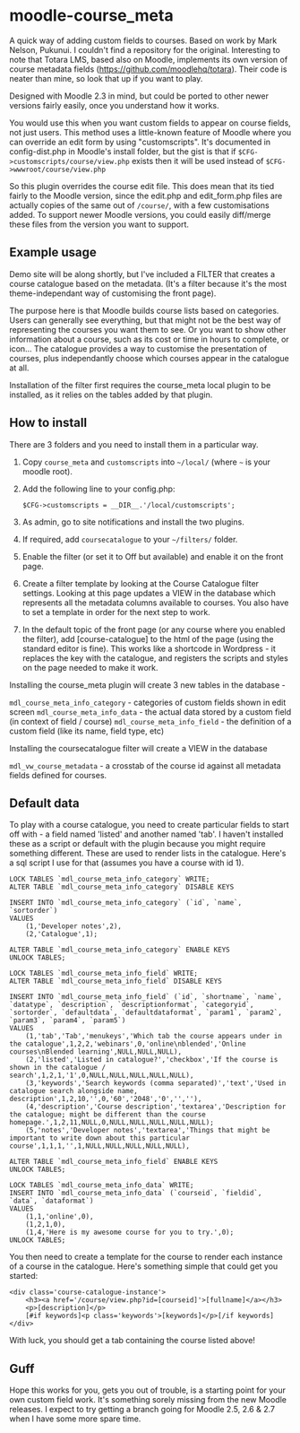 moodle-course_meta
==================

A quick way of adding custom fields to courses. Based on work by Mark Nelson, Pukunui. I couldn't find a repository for the original. Interesting to note that Totara LMS, based also on Moodle, implements its own version of course metadata fields (https://github.com/moodlehq/totara). Their code is neater than mine, so look that up if you want to play. 

Designed with Moodle 2.3 in mind, but could be ported to other newer versions fairly easily, once you understand how it works.

You would use this when you want custom fields to appear on course fields, not just users. This method uses a little-known feature of Moodle where you can override an edit form by using "customscripts". It's documented in config-dist.php in Moodle's install folder, but the gist is that if `$CFG->customscripts/course/view.php` exists then it will be used instead of `$CFG->wwwroot/course/view.php`

So this plugin overrides the course edit file. This does mean that its tied fairly to the Moodle version, since the edit.php and edit_form.php files are actually copies of the same out of `/course/`, with a few customisations added. To support newer Moodle versions, you could easily diff/merge these files from the version you want to support.

Example usage
-------------

Demo site will be along shortly, but I've included a FILTER that creates a course catalogue based on the metadata. (It's a filter because it's the most theme-independant way of customising the front page).

The purpose here is that Moodle builds course lists based on categories. Users can generally see everything, but that might not be the best way of representing the courses you want them to see. Or you want to show other information about a course, such as its cost or time in hours to complete, or icon... The catalogue provides a way to customise the presentation of courses, plus independantly choose which courses appear in the catalogue at all.

Installation of the filter first requires the course_meta local plugin to be installed, as it relies on the tables added by that plugin.

How to install
--------------

There are 3 folders and you need to install them in a particular way.

1. Copy `course_meta` and `customscripts` into `~/local/` (where `~` is your moodle root).
2. Add the following line to your config.php:

	`$CFG->customscripts = __DIR__.'/local/customscripts';`

3. As admin, go to site notifications and install the two plugins.
4. If required, add `coursecatalogue` to your `~/filters/` folder.
5. Enable the filter (or set it to Off but available) and enable it on the front page.
6. Create a filter template by looking at the Course Catalogue filter settings. Looking at this page updates a VIEW in the database which represents all the metadata columns available to courses. You also have to set a template in order for the next step to work.
7. In the default topic of the front page (or any course where you enabled the filter), add [course-catalogue] to the html of the page (using the standard editor is fine). This works like a shortcode in Wordpress - it replaces the key with the catalogue, and registers the scripts and styles on the page needed to make it work.

Installing the course_meta plugin will create 3 new tables in the database -

`mdl_course_meta_info_category` - categories of custom fields shown in edit screen
`mdl_course_meta_info_data` - the actual data stored by a custom field (in context of field / course)
`mdl_course_meta_info_field` - the definition of a custom field (like its name, field type, etc)

Installing the coursecatalogue filter will create a VIEW in the database

`mdl_vw_course_metadata` - a crosstab of the course id against all metadata fields defined for courses.

Default data
---------------

To play with a course catalogue, you need to create particular fields to start off with - a field named 'listed' and another named 'tab'. I haven't installed these as a script or default with the plugin because you might require something different. These are used to render lists in the catalogue. Here's a sql script I use for that (assumes you have a course with id 1).

	LOCK TABLES `mdl_course_meta_info_category` WRITE;
	ALTER TABLE `mdl_course_meta_info_category` DISABLE KEYS
	
	INSERT INTO `mdl_course_meta_info_category` (`id`, `name`, `sortorder`)
	VALUES
		(1,'Developer notes',2),
		(2,'Catalogue',1);
	
	ALTER TABLE `mdl_course_meta_info_category` ENABLE KEYS
	UNLOCK TABLES;
	
	LOCK TABLES `mdl_course_meta_info_field` WRITE;
	ALTER TABLE `mdl_course_meta_info_field` DISABLE KEYS
	
	INSERT INTO `mdl_course_meta_info_field` (`id`, `shortname`, `name`, `datatype`, `description`, `descriptionformat`, `categoryid`, `sortorder`, `defaultdata`, `defaultdataformat`, `param1`, `param2`, `param3`, `param4`, `param5`)
	VALUES
		(1,'tab','Tab','menukeys','Which tab the course appears under in the catalogue',1,2,2,'webinars',0,'online\nblended','Online courses\nBlended learning',NULL,NULL,NULL),
		(2,'listed','Listed in catalogue?','checkbox','If the course is shown in the catalogue / search',1,2,1,'1',0,NULL,NULL,NULL,NULL,NULL),
		(3,'keywords','Search keywords (comma separated)','text','Used in catalogue search alongside name, description',1,2,10,'',0,'60','2048','0','',''),
		(4,'description','Course description','textarea','Description for the catalogue; might be different than the course homepage.',1,2,11,NULL,0,NULL,NULL,NULL,NULL,NULL);
		(5,'notes','Developer notes','textarea','Things that might be important to write down about this particular course',1,1,1,'',1,NULL,NULL,NULL,NULL,NULL),
	
	ALTER TABLE `mdl_course_meta_info_field` ENABLE KEYS
	UNLOCK TABLES;
	
	LOCK TABLES `mdl_course_meta_info_data` WRITE;
	INSERT INTO `mdl_course_meta_info_data` (`courseid`, `fieldid`, `data`, `dataformat`)
	VALUES
		(1,1,'online',0),
		(1,2,1,0),
		(1,4,'Here is my awesome course for you to try.',0);
	UNLOCK TABLES;

You then need to create a template for the course to render each instance of a course in the catalogue. Here's something simple that could get you started:

	<div class='course-catalogue-instance'>
		<h3><a href='/course/view.php?id=[courseid]'>[fullname]</a></h3>
		<p>[description]</p>
		[#if keywords]<p class='keywords'>[keywords]</p>[/if keywords]
	</div>

With luck, you should get a tab containing the course listed above!

Guff
----

Hope this works for you, gets you out of trouble, is a starting point for your own custom field work. It's something sorely missing from the new Moodle releases. I expect to try getting a branch going for Moodle 2.5, 2.6 & 2.7 when I have some more spare time.